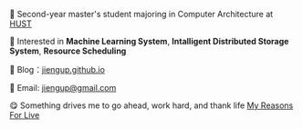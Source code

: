 🏫 Second-year master's student majoring in Computer Architecture at [HUST](https://www.hust.edu.cn)

🤔 Interested in **Machine Learning System**, **Intalligent Distributed Storage System**, **Resource Scheduling**

📑 Blog：[jiengup.github.io](http://jiengup.github.io)

📮 Email: [jiengup@gmail.com](mailto:jiengup@gmail.com)

😋 Something drives me to go ahead, work hard, and thank life [My Reasons For Live](reason-for-live.pages.dev)
